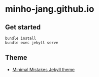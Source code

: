 # minho-jang.github.io

## Get started
```
bundle install
bundle exec jekyll serve
```

## Theme
- [Minimal Mistakes Jekyll theme](https://github.com/mmistakes/minimal-mistakes)
